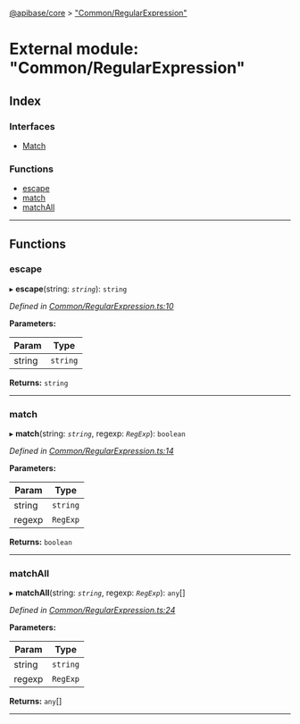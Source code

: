 [@apibase/core](../README.md) > ["Common/RegularExpression"](../modules/_common_regularexpression_.md)

# External module: "Common/RegularExpression"

## Index

### Interfaces

* [Match](../interfaces/_common_regularexpression_.match.md)

### Functions

* [escape](_common_regularexpression_.md#escape)
* [match](_common_regularexpression_.md#match-1)
* [matchAll](_common_regularexpression_.md#matchall)

---

## Functions

<a id="escape"></a>

###  escape

▸ **escape**(string: *`string`*): `string`

*Defined in [Common/RegularExpression.ts:10](https://github.com/chapterjason/APIBase/blob/e44e28d/packages/core/src/Common/RegularExpression.ts#L10)*

**Parameters:**

| Param | Type |
| ------ | ------ |
| string | `string` |

**Returns:** `string`

___
<a id="match-1"></a>

###  match

▸ **match**(string: *`string`*, regexp: *`RegExp`*): `boolean`

*Defined in [Common/RegularExpression.ts:14](https://github.com/chapterjason/APIBase/blob/e44e28d/packages/core/src/Common/RegularExpression.ts#L14)*

**Parameters:**

| Param | Type |
| ------ | ------ |
| string | `string` |
| regexp | `RegExp` |

**Returns:** `boolean`

___
<a id="matchall"></a>

###  matchAll

▸ **matchAll**(string: *`string`*, regexp: *`RegExp`*): `any`[]

*Defined in [Common/RegularExpression.ts:24](https://github.com/chapterjason/APIBase/blob/e44e28d/packages/core/src/Common/RegularExpression.ts#L24)*

**Parameters:**

| Param | Type |
| ------ | ------ |
| string | `string` |
| regexp | `RegExp` |

**Returns:** `any`[]

___

